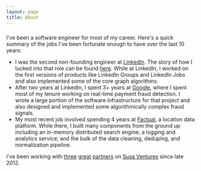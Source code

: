 ```yaml
---
layout: page
title: About
---
```


### 

I've been a software engineer for most of my career. Here's a quick summary of the jobs I've been fortunate enough to have over the last 10 years:

- I was the second non-founding engineer at <a href="http://www.linkedin.com/" target="_blank">LinkedIn</a>. The story of how I lucked into that role can be found <a href="http://qr.ae/NCQEA" target="_blank">here</a>. While at LinkedIn, I worked on the first versions of products like LinkedIn Groups and LinkedIn Jobs and also implemented some of the core graph algorithms. 
- After two years at LinkedIn, I spent 3+ years at <a href="https://www.google.com/" target="_blank">Google</a>, where I spent most of my tenure working on real-time payment fraud detection. I wrote a large portion of the software infrastructure for that project and also designed and implemented some algorithmically complex fraud signals. 
- My most recent job involved spending 4 years at <a href="http://factual.com/" target="_blank">Factual</a>, a location data platform. While there, I built many components from the ground up including an in-memory distributed search engine; a logging and analytics service; and the bulk of the data cleaning, deduping, and normalization pipeline.

I've been working with <a href="http://www.linkedin.com/in/chadabyers" target="_blank">three</a> <a href="http://www.linkedin.com/in/evaho1" target="_blank">great</a> <a href="http://www.linkedin.com/pub/seth-berman/1/649/31a" target="_blank">partners</a> on <a href="http://www.susaventures.com/" target="_blank">Susa Ventures</a> since late 2012.